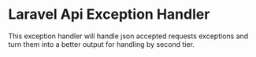 # Laravel Api Exception Handler
This exception handler will handle json accepted requests exceptions and turn them into a better output for handling by second tier. 

